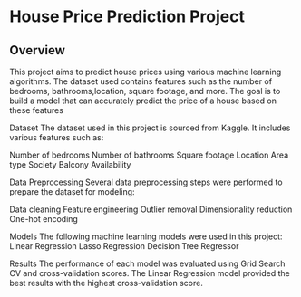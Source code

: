 
# House Price Prediction Project

## Overview
This project aims to predict house prices using various machine learning algorithms. The dataset used contains features such as the number of bedrooms, bathrooms,location, square footage, and more. The goal is to build a model that can accurately predict the price of a house based on these features

Dataset
The dataset used in this project is sourced from Kaggle. It includes various features such as:

Number of bedrooms
Number of bathrooms
Square footage
Location
Area type
Society
Balcony
Availability

Data Preprocessing
Several data preprocessing steps were performed to prepare the dataset for modeling:

Data cleaning
Feature engineering
Outlier removal
Dimensionality reduction
One-hot encoding

Models
The following machine learning models were used in this project:
Linear Regression
Lasso Regression
Decision Tree Regressor

Results
The performance of each model was evaluated using Grid Search CV and cross-validation scores. The Linear Regression model provided the best results with the highest cross-validation score.
